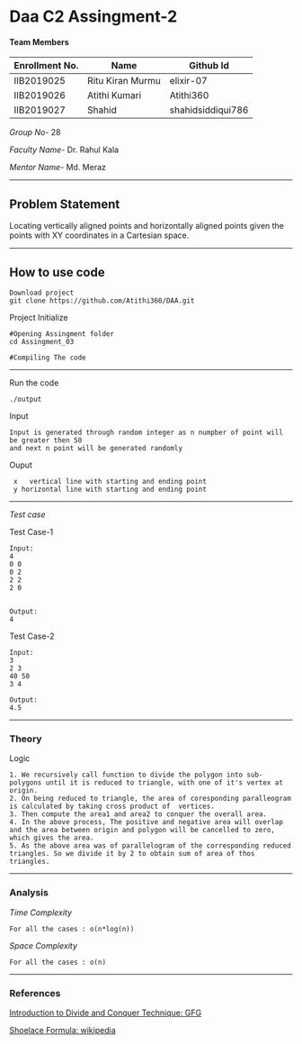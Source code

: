 
# Daa C2 Assingment-2
#### Team Members

|Enrollment No.|Name|Github Id|
|--------------|----|--------|
|IIB2019025|Ritu Kiran Murmu|elixir-07|
|IIB2019026|Atithi Kumari|Atithi360|
|IIB2019027|Shahid|shahidsiddiqui786|



*Group No-* 28

*Faculty Name-* Dr. Rahul Kala 

*Mentor Name-* Md. Meraz

---
## Problem Statement
Locating vertically aligned points and horizontally aligned points given the points
with XY coordinates in a Cartesian space.

---
## How to use code
```
Download project
git clone https://github.com/Atithi360/DAA.git
```
Project Initialize 
```
#Opening Assingment folder
cd Assingment_03

#Compiling The code
```
---

Run the code
```
./output
```
Input
```
Input is generated through random integer as n numpber of point will be greater then 50
and next n point will be generated randomly

```
Ouput 
```
 x   vertical line with starting and ending point  
 y horizontal line with starting and ending point
```
---
*Test case*

Test Case-1
```
Input:
4
0 0
0 2
2 2 
2 0 


Output:
4
```

Test Case-2
```
Input:
3
2 3
40 50
3 4

Output:
4.5

```

---
### Theory
Logic
```
1. We recursively call function to divide the polygon into sub-polygons until it is reduced to triangle, with one of it's vertex at origin.
2. On being reduced to triangle, the area of coresponding paralleogram is calculated by taking cross product of  vertices.
3. Then compute the area1 and area2 to conquer the overall area.
4. In the above process, The positive and negative area will overlap and the area between origin and polygon will be cancelled to zero, which gives the area.
5. As the above area was of parallelogram of the corresponding reduced triangles. So we divide it by 2 to obtain sum of area of thos triangles.
```

---
### Analysis

*Time Complexity*
```
For all the cases : o(n*log(n))
```
*Space Complexity*
```
For all the cases : o(n)
```

---
### References

[Introduction to Divide and Conquer Technique: GFG](https://www.geeksforgeeks.org/divide-and-conquer-algorithm-introduction/)
        
[Shoelace Formula: wikipedia](https://en.wikipedia.org/wiki/Shoelace_formula)


